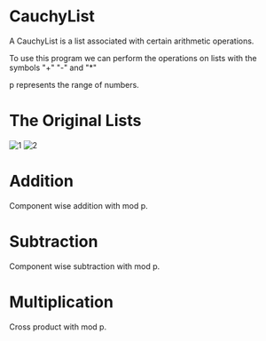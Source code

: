 # CauchyList
A CauchyList is a list associated with certain arithmetic operations.

To use this program we can perform the operations on lists with the symbols "+" "-" and "*"

p represents the range of numbers.

# The Original Lists
![1](https://user-images.githubusercontent.com/59797227/100786366-071d8c80-33e0-11eb-8756-5ea9ddfb2f5b.png)
![2](https://user-images.githubusercontent.com/59797227/100786371-08e75000-33e0-11eb-8db2-e2ba8b3bc2f0.png)

# Addition
Component wise addition with mod p.




# Subtraction
Component wise subtraction with mod p.




# Multiplication
Cross product with mod p.
